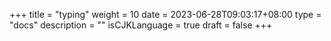 +++
title = "typing"
weight = 10
date = 2023-06-28T09:03:17+08:00
type = "docs"
description = ""
isCJKLanguage = true
draft = false
+++
